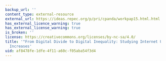 ```yaml
---
backup_url: ''
content_type: external-resource
external_url: https://ideas.repec.org/p/pri/cpanda/workpap15.html.html
has_external_licence_warning: true
has_external_license_warning: true
is_broken: ''
license: https://creativecommons.org/licenses/by-nc-sa/4.0/
title: '"From Digital Divide to Digital Inequality: Studying Internet Use as Penetration
  Increases'
uid: af8478fe-1dfe-4f11-a60c-f05aba54f3d4
---
```

